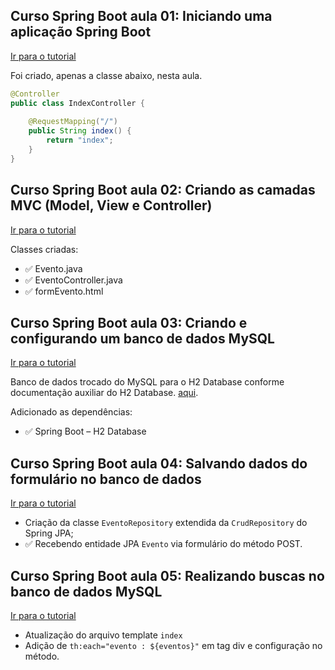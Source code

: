 ## Curso Spring Boot aula 01: Iniciando uma aplicação Spring Boot
<a href="https://www.youtube.com/watch?v=OHn1jLHGptw&list=PL8iIphQOyG-DHLpEx1TPItqJamy08fs1D">Ir para o tutorial</a>

Foi criado, apenas a classe abaixo, nesta aula.

```java
@Controller
public class IndexController {
	
	@RequestMapping("/")
	public String index() {
		return "index";
	}
}

```

## Curso Spring Boot aula 02: Criando as camadas MVC (Model, View e Controller)
<a href="https://www.youtube.com/watch?v=8nw7qeCr1MM&list=PL8iIphQOyG-DHLpEx1TPItqJamy08fs1D&index=2">Ir para o tutorial</a>

Classes criadas:

- :white_check_mark: Evento.java
- :white_check_mark: EventoController.java
- :white_check_mark: formEvento.html

## Curso Spring Boot aula 03: Criando e configurando um banco de dados MySQL
<a href="https://www.youtube.com/watch?v=FHRYijYhJYA&list=PL8iIphQOyG-DHLpEx1TPItqJamy08fs1D&index=3">Ir para o tutorial</a>

Banco de dados trocado do MySQL para o H2 Database conforme documentação auxiliar do H2 Database. [aqui](https://www.geeksforgeeks.org/spring-boot-h2-database/).

Adicionado as dependências:

- :white_check_mark: Spring Boot – H2 Database

## Curso Spring Boot aula 04: Salvando dados do formulário no banco de dados
[Ir para o tutorial](https://www.youtube.com/watch?v=miN5ygzFhtI)

- Criação da classe `EventoRepository` extendida da `CrudRepository` do Spring JPA;
- :white_check_mark: Recebendo entidade JPA `Evento` via formulário do método POST.

## Curso Spring Boot aula 05: Realizando buscas no banco de dados MySQL
[Ir para o tutorial](https://www.youtube.com/watch?v=1hMDBrvGpEY)

- Atualização do arquivo template `index`
- Adição de `th:each="evento : ${eventos}"` em tag div e configuração no método.
